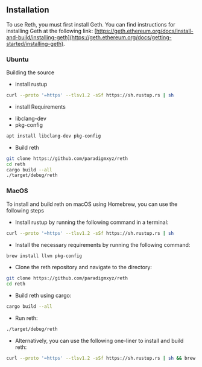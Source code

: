 ## Installation

To use Reth, you must first install Geth. You can find instructions for installing Geth at the following link: [https://geth.ethereum.org/docs/install-and-build/installing-geth](https://geth.ethereum.org/docs/getting-started/installing-geth).

### Ubuntu
Building the source

* install rustup
```bash
curl --proto '=https' --tlsv1.2 -sSf https://sh.rustup.rs | sh
```

* install Requirements
 - libclang-dev
 - pkg-config

```bash
apt install libclang-dev pkg-config
```
* Build reth
```bash
git clone https://github.com/paradigmxyz/reth
cd reth
cargo build --all
./target/debug/reth
```

### MacOS

To install and build reth on macOS using Homebrew, you can use the following steps

* Install rustup by running the following command in a terminal:
```bash
curl --proto '=https' --tlsv1.2 -sSf https://sh.rustup.rs | sh
```

* Install the necessary requirements by running the following command:
```bash
brew install llvm pkg-config
```

* Clone the reth repository and navigate to the directory:
```bash
git clone https://github.com/paradigmxyz/reth
cd reth
```

* Build reth using cargo:
```bash
cargo build --all
```

* Run reth:
```bash
./target/debug/reth
```

* Alternatively, you can use the following one-liner to install and build reth:
```bash
curl --proto '=https' --tlsv1.2 -sSf https://sh.rustup.rs | sh && brew install llvm pkg-config && git clone https://github.com/paradigmxyz/reth && cd reth && cargo build --all && ./target/debug/reth
```
